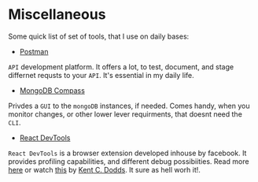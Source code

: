 # Miscellaneous

Some quick list of set of tools, that I use on daily bases:

- [Postman](https://www.postman.com/)

`API` development platform. It offers a lot, to test, document, and stage differnet requsts to your `API`. It's essential in my daily life.

- [MongoDB Compass](https://www.mongodb.com/products/compass)

Privdes a `GUI` to the `mongoDB` instances, if needed. Comes handy, when you monitor changes, or other lower lever requirments, that doesnt need the `CLI`.

- [React DevTools](https://github.com/facebook/react/tree/master/packages/react-devtools)

`React DevTools` is a browser extension developed inhouse by facebook. It provides profiling capabilities, and different debug possibiities. Read more [here](https://reactjs.org/docs/optimizing-performance.html#profiling-components-with-the-chrome-performance-tab) or watch [this](https://www.youtube.com/watch?v=DQjMiKEwl_E) by [Kent C. Dodds](https://twitter.com/kentcdodds). It sure as hell worh it!.
